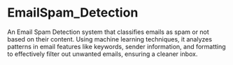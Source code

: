 # EmailSpam_Detection
An Email Spam Detection system that classifies emails as spam or not based on their content. Using machine learning techniques, it analyzes patterns in email features like keywords, sender information, and formatting to effectively filter out unwanted emails, ensuring a cleaner inbox.
